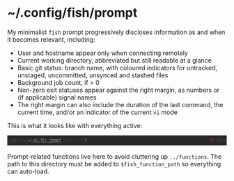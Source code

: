 # ~/.config/fish/prompt

My minimalist `fish` prompt progressively discloses information as and when
it becomes relevant, including:

* User and hostname appear only when connecting remotely
* Current working directory, abbreviated but still readable at a glance
* Basic git status: branch name, with coloured indicators for untracked, 
  unstaged, uncommitted, unsynced and stashed files
* Background job count, if > 0
* Non-zero exit statuses appear against the right margin, as numbers or (if
  applicable) signal names
* The right margin can also include the duration of the last command, the
  current time, and/or an indicator of the current `vi` mode

This is what it looks like with everything active:

<img src="https://raw.githubusercontent.com/zgracem/dotconfig/master/fish/prompt/prompt.png" width="890" height="23">

Prompt-related functions live here to avoid cluttering up `../functions`.
The path to this directory must be added to `$fish_function_path` so everything
can auto-load.

